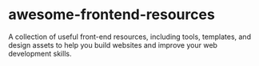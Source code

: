# awesome-frontend-resources
A collection of useful front-end resources, including tools, templates, and design assets to help you build websites and improve your web development skills.
